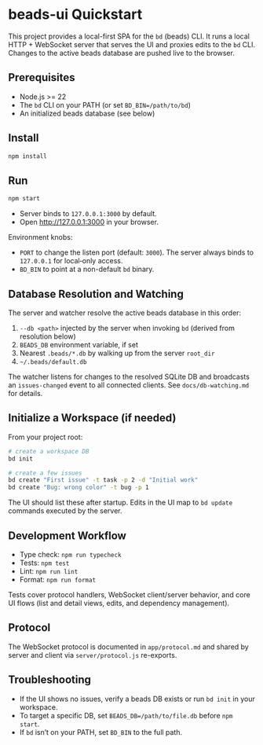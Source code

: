 # beads-ui Quickstart

This project provides a local-first SPA for the `bd` (beads) CLI. It runs a
local HTTP + WebSocket server that serves the UI and proxies edits to the `bd`
CLI. Changes to the active beads database are pushed live to the browser.

## Prerequisites

- Node.js >= 22
- The `bd` CLI on your PATH (or set `BD_BIN=/path/to/bd`)
- An initialized beads database (see below)

## Install

```sh
npm install
```

## Run

```sh
npm start
```

- Server binds to `127.0.0.1:3000` by default.
- Open http://127.0.0.1:3000 in your browser.

Environment knobs:

- `PORT` to change the listen port (default: `3000`). The server always binds to
  `127.0.0.1` for local‑only access.
- `BD_BIN` to point at a non-default `bd` binary.

## Database Resolution and Watching

The server and watcher resolve the active beads database in this order:

1. `--db <path>` injected by the server when invoking `bd` (derived from
   resolution below)
2. `BEADS_DB` environment variable, if set
3. Nearest `.beads/*.db` by walking up from the server `root_dir`
4. `~/.beads/default.db`

The watcher listens for changes to the resolved SQLite DB and broadcasts an
`issues-changed` event to all connected clients. See `docs/db-watching.md` for
details.

## Initialize a Workspace (if needed)

From your project root:

```sh
# create a workspace DB
bd init

# create a few issues
bd create "First issue" -t task -p 2 -d "Initial work"
bd create "Bug: wrong color" -t bug -p 1
```

The UI should list these after startup. Edits in the UI map to `bd update`
commands executed by the server.

## Development Workflow

- Type check: `npm run typecheck`
- Tests: `npm test`
- Lint: `npm run lint`
- Format: `npm run format`

Tests cover protocol handlers, WebSocket client/server behavior, and core UI
flows (list and detail views, edits, and dependency management).

## Protocol

The WebSocket protocol is documented in `app/protocol.md` and shared by server
and client via `server/protocol.js` re-exports.

## Troubleshooting

- If the UI shows no issues, verify a beads DB exists or run `bd init` in your
  workspace.
- To target a specific DB, set `BEADS_DB=/path/to/file.db` before `npm start`.
- If `bd` isn’t on your PATH, set `BD_BIN` to the full path.
